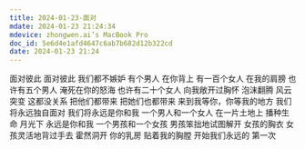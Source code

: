 ```yaml
---
title: 2024-01-23-面对
mdate: 2024-01-23 21:24:34
mdevice: zhongwen.ai’s MacBook Pro
doc_id: 5e6d4e1afd4647c6ab7b682d12b322cd
date: 2024-01-23 21:24
---
```


面对彼此
面对彼此
我们都不嫉妒
有个男人
在你背上
有一百个女人
在我的肩膀
也许有五个男人
淹死在你的怒海
也许有二十个女人
向我敞开过胸怀
泡沫翻腾
风云突变
这都没关系
把他们都带来
把她们也都带来
来到我等你，你等我的地方
我们将永远独自面对
我们将永远是你和我
一个男人和一个女人
在一片土地上
播种生命
月光下
永远是你和我
一个男孩和一个女孩
男孩笨拙地试图解开
女孩的胸衣
女孩灵活地背过手去
霍然洞开
你的乳房
贴着我的胸膛
开始我们永远的
第一次
